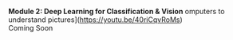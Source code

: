 **Module 2: Deep Learning for Classification & Vision**  omputers to understand pictures](https://youtu.be/40riCqvRoMs)  
Coming Soon
